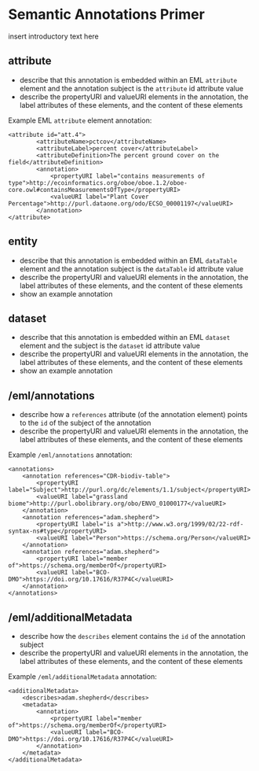 # Semantic Annotations Primer

insert introductory text here


## attribute

- describe that this annotation is embedded within an EML `attribute` element and the annotation subject is the `attribute` id attribute value
- describe the propertyURI and valueURI elements in the annotation, the label attributes of these elements, and the content of these elements  

Example EML `attribute` element annotation:

```
<attribute id="att.4">
        <attributeName>pctcov</attributeName>
        <attributeLabel>percent cover</attributeLabel>
        <attributeDefinition>The percent ground cover on the field</attributeDefinition>
        <annotation>
            <propertyURI label="contains measurements of type">http://ecoinformatics.org/oboe/oboe.1.2/oboe-core.owl#containsMeasurementsOfType</propertyURI>
            <valueURI label="Plant Cover Percentage">http://purl.dataone.org/odo/ECSO_00001197</valueURI>
        </annotation>
</attribute>

```


## entity

- describe that this annotation is embedded within an EML `dataTable` element and the annotation subject is the `dataTable` id attribute value
- describe the propertyURI and valueURI elements in the annotation, the label attributes of these elements, and the content of these elements  
- show an example annotation

## dataset

- describe that this annotation is embedded within an EML `dataset` element and the subject is the `dataset` id attribute value
- describe the propertyURI and valueURI elements in the annotation, the label attributes of these elements, and the content of these elements  
- show an example annotation


## /eml/annotations

- describe how a `references` attribute (of the annotation element) points to the `id` of the subject of the annotation
- describe the propertyURI and valueURI elements in the annotation, the label attributes of these elements, and the content of these elements  

Example `/eml/annotations` annotation:

```
<annotations>
    <annotation references="CDR-biodiv-table">
        <propertyURI label="Subject">http://purl.org/dc/elements/1.1/subject</propertyURI>
        <valueURI label="grassland biome">http://purl.obolibrary.org/obo/ENVO_01000177</valueURI>
    </annotation>
    <annotation references="adam.shepherd">
        <propertyURI label="is a">http://www.w3.org/1999/02/22-rdf-syntax-ns#type</propertyURI>
        <valueURI label="Person">https://schema.org/Person</valueURI>
    </annotation>
    <annotation references="adam.shepherd">
        <propertyURI label="member of">https://schema.org/memberOf</propertyURI>
        <valueURI label="BCO-DMO">https://doi.org/10.17616/R37P4C</valueURI>
    </annotation>
</annotations>
```


## /eml/additionalMetadata

- describe how the `describes` element contains the `id` of the annotation subject
- describe the propertyURI and valueURI elements in the annotation, the label attributes of these elements, and the content of these elements  

Example `/eml/additionalMetadata` annotation:

```
<additionalMetadata>
    <describes>adam.shepherd</describes>
    <metadata>
        <annotation>
            <propertyURI label="member of">https://schema.org/memberOf</propertyURI>
            <valueURI label="BCO-DMO">https://doi.org/10.17616/R37P4C</valueURI>
        </annotation>
    </metadata>
</additionalMetadata>
```
